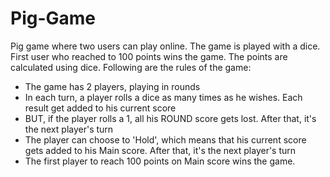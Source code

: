 # Pig-Game
Pig game where two users can play online. The game is played with a dice. First user who reached to 100 points wins the game. The points are calculated using dice. 
Following are the rules of the game:
- The game has 2 players, playing in rounds
- In each turn, a player rolls a dice as many times as he wishes. Each result get added to his current score
- BUT, if the player rolls a 1, all his ROUND score gets lost. After that, it's the next player's turn
- The player can choose to 'Hold', which means that his current score gets added to his Main score. After that, it's the next player's turn
- The first player to reach 100 points on Main score wins the game.
